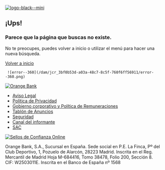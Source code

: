  [![logo-black--mini](/dam/jcr_1ec3d3e7-25c2-4969-aa2f-53d4008fb6a6/logo-black--mini.svg)](https://orangebank.es/ "Home")

¡Ups!
-----

### Parece que la página que buscas no existe.

No te preocupes, puedes volver a inicio o utilizar el menú para hacer una nueva búsqueda.

[Volver a inicio](https://orangebank.es/ "Home")

     ![error--360](/dam/jcr_3bf0b53d-a03a-48c7-8c5f-760f6ff56911/error--360.png)

[![Orange Bank](/dam/jcr_e37f0725-82b6-4768-9510-d7e0baa70e89/logo-white.svg)](https://orangebank.es/ "Home")

* [Aviso Legal](https://orangebank.es/aviso-legal.html "Aviso legal")
* [Política de Privacidad](https://orangebank.es/politica-privacidad.html "Política de privacidad")
* [Gobierno corporativo y Política de Remuneraciones](https://www.orangebank.fr/informations-financieres "Gobierno corporativo y Política de Remuneraciones")
* [Tablón de Anuncios](https://orangebank.es/tablon-de-anuncios.html "Tablon de anuncios")
* [Seguridad](https://orangebank.es/seguridad.html "Seguridad")
* [Canal del informante](https://orangebank.es/canal-de-denuncias.html "Canal del informante")
* [SAC](https://orangebank.es/SAC.html "SAC")

[![Sellos de Confianza Online](/dam/jcr_03f0ae12-8cbd-4f09-8c1d-afe46d26f4fe/sello-confianza-online.webp)](https://www.confianzaonline.es/empresas/orangebank.htm "Sellos de Confianza Online")

Orange Bank, S.A., Sucursal en España. Sede social en P.E. La Finca, Pº del Club Deportivo, 1, Pozuelo de Alarcón, 28223 Madrid. Inscrita en el Reg. Mercantil de Madrid Hoja M-684416, Tomo 38478, Folio 200, Sección 8. CIF: W2503011E. Inscrita en el Banco de España nº 1568